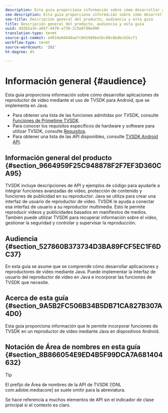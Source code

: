 ```yaml
---
description: Esta guía proporciona información sobre cómo desarrollar aplicaciones de reproductor de vídeo mediante el uso de TVSDK para Android, que se implementa en Java.
seo-description: Esta guía proporciona información sobre cómo desarrollar aplicaciones de reproductor de vídeo mediante el uso de TVSDK para Android, que se implementa en Java.
seo-title: Descripción general del producto, audiencia y esta guía
title: Descripción general del producto, audiencia y esta guía
uuid: dd281a3e-a85f-4470-a730-2c5e87d0e490
translation-type: tm+mt
source-git-commit: ed910a60440ae7c0d19d9be56c80c8bdbc62bcf1
workflow-type: tm+mt
source-wordcount: '282'
ht-degree: 0%

---
```



# Información general {#audience}

Esta guía proporciona información sobre cómo desarrollar aplicaciones de reproductor de vídeo mediante el uso de TVSDK para Android, que se implementa en Java.

<!--<a id="section_FC24E86A2E6442B8A3769160769BBDFA"></a>-->

* Para obtener una lista de las funciones admitidas por TVSDK, consulte [Funciones de Primetime TVSDK](../../../tvsdk-3x-android-prog/android-3x-introduction/overview-prod-audience-guide/android-3x-overview-of-the-player.md).
* Para conocer los requisitos específicos de hardware y software para utilizar TVSDK, consulte [Requisitos](../../../tvsdk-3x-android-prog/android-3x-introduction/android-3x-requirements.md).
* Para obtener una lista de las API disponibles, consulte [TVSDK Android API](https://help.adobe.com/en_US/primetime/api/psdk/javadoc3.5/index.html).

## Información general del producto {#section_9664959F25C948878F2F7EF3D360CA95}

TVSDK incluye descripciones de API y ejemplos de código para ayudarle a integrar funciones avanzadas de vídeo, protección de contenido y funciones de publicidad en su reproductor. Java se utiliza para crear una interfaz de usuario de reproductor de vídeo. TVSDK le ayuda a conectar esa interfaz de usuario a su reproductor multimedia. Esto le permite reproducir vídeos y publicidades basados en manifiestos de medios. También puede utilizar TVSDK para recuperar información sobre el vídeo, gestionar la seguridad y controlar y supervisar la reproducción.

## Audiencia {#section_527860B373734D3BA89FCF5EC1F6DC37}

En esta guía se asume que se comprende cómo desarrollar aplicaciones y reproductores de vídeo mediante Java. Puede implementar la interfaz de usuario del reproductor de vídeo en Java e incorporar las funciones de TVSDK que necesite.

## Acerca de esta guía {#section_9A5B2FC506B34B5DB71CA827B307A4D0}

Esta guía proporciona información que le permite incorporar funciones de TVSDK en un reproductor de vídeo mediante Java en dispositivos Android.

## Notación de Área de nombres en esta guía {#section_8B866054E9ED4B5F99DCA7A681404632}

>[!TIP]
>
>El prefijo de Área de nombres de la API de TVSDK [!DNL com.adobe.mediacore] se suele omitir para la abreviatura.
>
>Se hace referencia a muchos elementos de API sin el indicador de clase principal si el contexto es claro.